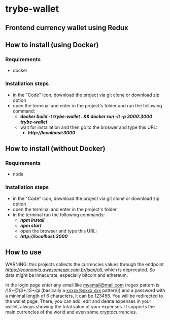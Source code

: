 # trybe-wallet
## Frontend currency wallet using Redux

## How to install (using Docker)
### Requirements
  - docker
    
### Installation steps
  - in the "Code" icon, download the project via git clone or download zip option
  - open the terminal and enter in the project's folder and run the following command:
      - ***docker build -t trybe-wallet . && docker run -it -p 3000:3000 trybe-wallet***
      - wait for installation and then go to the broswer and type this URL:
        - ***http://localhost:3000***

## How to install (without Docker)
### Requirements
  - node

### Installation steps
  - in the "Code" icon, download the project via git clone or download zip option
  - open the terminal and enter in the project's folder
  - in the terminal run the following commands:
      - ***npm install***
      - ***npm start***
      - open the browser and type this URL:
      - ***http://localhost:3000***
 
 ## How to use
WARNING: this projects collects the currencies values through the endpoint *https://economia.awesomeapi.com.br/json/all*, which is deprecated. So data might be innacurate, especially bitcoin and ethereum.
 
 In the login page enter any email like myemail@mail.com (regex pattern is */\S+@\S+\.\S+/gi* (basically a xxxxx@xxxx.xxx pattern)) and a password with a minimal length of 6 characters, it can be 123456. You will be redirected to the wallet page.
 There, you can add, edit and delete expenses in your wallet, always showing the total value of your expenses. It supports the main currencies of the world and even some cryptocurrencies.
 
